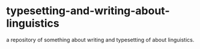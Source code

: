 # typesetting-and-writing-about-linguistics
a repository of something about writing and typesetting of about linguistics.
